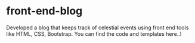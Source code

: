 # front-end-blog
Developed a blog that keeps track of celestial events using front end tools like HTML, CSS, Bootstrap.
You can find the code and templates here..!
